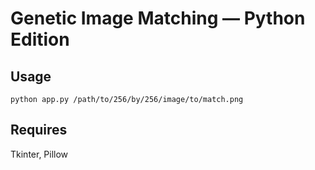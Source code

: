 # Genetic Image Matching — Python Edition

## Usage

```
python app.py /path/to/256/by/256/image/to/match.png
```

## Requires

Tkinter, Pillow

